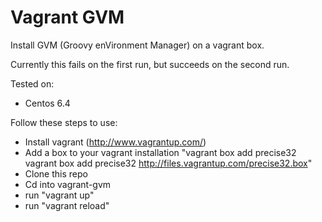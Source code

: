 # Vagrant GVM #

Install GVM (Groovy enVironment Manager) on a vagrant box.

Currently this fails on the first run, but succeeds on the second run.

Tested on:

 * Centos 6.4

Follow these steps to use:

 * Install vagrant (http://www.vagrantup.com/)
 * Add a box to your vagrant installation "vagrant box add precise32 vagrant box add precise32 http://files.vagrantup.com/precise32.box"
 * Clone this repo
 * Cd into vagrant-gvm
 * run "vagrant up"
 * run "vagrant reload"